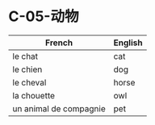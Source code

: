 # C-05-动物

French | English
---- | ----
le chat | cat 
le chien | dog 
le cheval | horse
la chouette | owl
un animal de compagnie | pet